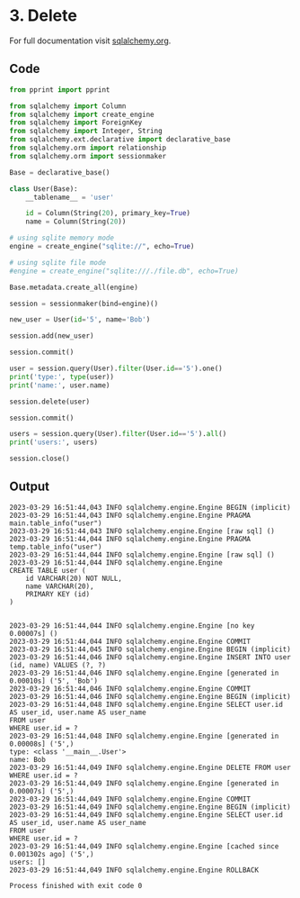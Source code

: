 # 3. Delete

For full documentation visit [sqlalchemy.org](https://docs.sqlalchemy.org/en/14/orm/quickstart.html).

## Code

```py
from pprint import pprint

from sqlalchemy import Column
from sqlalchemy import create_engine
from sqlalchemy import ForeignKey
from sqlalchemy import Integer, String
from sqlalchemy.ext.declarative import declarative_base
from sqlalchemy.orm import relationship
from sqlalchemy.orm import sessionmaker

Base = declarative_base()

class User(Base):
    __tablename__ = 'user'

    id = Column(String(20), primary_key=True)
    name = Column(String(20))

# using sqlite memory mode
engine = create_engine("sqlite://", echo=True)

# using sqlite file mode
#engine = create_engine("sqlite:///./file.db", echo=True)

Base.metadata.create_all(engine)

session = sessionmaker(bind=engine)()

new_user = User(id='5', name='Bob')

session.add(new_user)

session.commit()

user = session.query(User).filter(User.id=='5').one()
print('type:', type(user))
print('name:', user.name)

session.delete(user)

session.commit()

users = session.query(User).filter(User.id=='5').all()
print('users:', users)

session.close()


```


## Output

    2023-03-29 16:51:44,043 INFO sqlalchemy.engine.Engine BEGIN (implicit)
    2023-03-29 16:51:44,043 INFO sqlalchemy.engine.Engine PRAGMA main.table_info("user")
    2023-03-29 16:51:44,043 INFO sqlalchemy.engine.Engine [raw sql] ()
    2023-03-29 16:51:44,044 INFO sqlalchemy.engine.Engine PRAGMA temp.table_info("user")
    2023-03-29 16:51:44,044 INFO sqlalchemy.engine.Engine [raw sql] ()
    2023-03-29 16:51:44,044 INFO sqlalchemy.engine.Engine 
    CREATE TABLE user (
        id VARCHAR(20) NOT NULL, 
        name VARCHAR(20), 
        PRIMARY KEY (id)
    )


    2023-03-29 16:51:44,044 INFO sqlalchemy.engine.Engine [no key 0.00007s] ()
    2023-03-29 16:51:44,044 INFO sqlalchemy.engine.Engine COMMIT
    2023-03-29 16:51:44,045 INFO sqlalchemy.engine.Engine BEGIN (implicit)
    2023-03-29 16:51:44,046 INFO sqlalchemy.engine.Engine INSERT INTO user (id, name) VALUES (?, ?)
    2023-03-29 16:51:44,046 INFO sqlalchemy.engine.Engine [generated in 0.00010s] ('5', 'Bob')
    2023-03-29 16:51:44,046 INFO sqlalchemy.engine.Engine COMMIT
    2023-03-29 16:51:44,046 INFO sqlalchemy.engine.Engine BEGIN (implicit)
    2023-03-29 16:51:44,048 INFO sqlalchemy.engine.Engine SELECT user.id AS user_id, user.name AS user_name 
    FROM user 
    WHERE user.id = ?
    2023-03-29 16:51:44,048 INFO sqlalchemy.engine.Engine [generated in 0.00008s] ('5',)
    type: <class '__main__.User'>
    name: Bob
    2023-03-29 16:51:44,049 INFO sqlalchemy.engine.Engine DELETE FROM user WHERE user.id = ?
    2023-03-29 16:51:44,049 INFO sqlalchemy.engine.Engine [generated in 0.00007s] ('5',)
    2023-03-29 16:51:44,049 INFO sqlalchemy.engine.Engine COMMIT
    2023-03-29 16:51:44,049 INFO sqlalchemy.engine.Engine BEGIN (implicit)
    2023-03-29 16:51:44,049 INFO sqlalchemy.engine.Engine SELECT user.id AS user_id, user.name AS user_name 
    FROM user 
    WHERE user.id = ?
    2023-03-29 16:51:44,049 INFO sqlalchemy.engine.Engine [cached since 0.001302s ago] ('5',)
    users: []
    2023-03-29 16:51:44,049 INFO sqlalchemy.engine.Engine ROLLBACK

    Process finished with exit code 0


